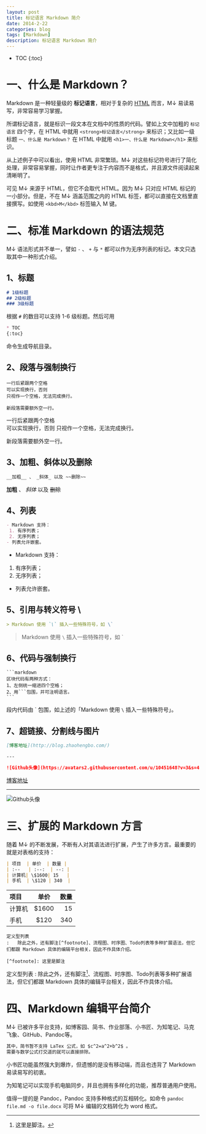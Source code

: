 ```yaml
---
layout: post
title: 标记语言 Markdown 简介
date: 2014-2-22
categories: blog
tags: [Markdown]
description: 标记语言 Markdown 简介
---
```


* TOC
{:toc}

# 一、什么是 Markdown？

Markdown 是一种轻量级的 __标记语言__，相对于复杂的 [HTML](http://www.w3school.com.cn/html/index.asp) 而言，M↓ 易读易写，非常容易学习掌握。

所谓标记语言，就是标识一段文本在文档中的性质的代码。譬如上文中加粗的 `标记语言` 四个字，在 HTML 中就用 `<strong>标记语言</strong>` 来标识；又比如一级标题 `一、什么是 Markdown？` 在 HTML 中就用 `<h1>一、什么是 Markdown</h1>` 来标识。

从上述例子中可以看出，使用 HTML 非常繁琐。M↓ 对这些标记符号进行了简化处理，非常容易掌握，同时让作者更专注于内容而不是格式，并且源文件阅读起来清晰明了。

可见 M↓ 来源于 HTML，但它不会取代 HTML。因为 M↓ 只对应 HTML 标记的一小部分。但是，不在 M↓ 涵盖范围之内的 HTML 标签，都可以直接在文档里直接撰写。如使用 `<kbd>M</kbd>` 标签输入 M 键。

# 二、标准 Markdown 的语法规范

M↓ 语法形式并不单一，譬如 `-` 、 `+` 与 `*` 都可以作为无序列表的标记。本文只选取其中一种形式介绍。

## 1、标题

```markdown
# 1级标题
## 2级标题
### 3级标题
```

根据 `#` 的数目可以支持 1-6 级标题。然后可用

```md
* TOC
{:toc}
```

命令生成导航目录。

## 2、段落与强制换行

```
一行后紧跟两个空格  
可以实现换行，否则
只视作一个空格，无法完成换行。

新段落需要额外空一行。
```

一行后紧跟两个空格  
可以实现换行，否则
只视作一个空格，无法完成换行。

新段落需要额外空一行。

## 3、加粗、斜体以及删除

```markdown
__加粗__ 、 _斜体_ 以及 ~~删除~~
```

__加粗__ 、 _斜体_ 以及 ~~删除~~

## 4、列表

```markdown
- Markdown 支持：
 1. 有序列表；
 2. 无序列表；
- 列表允许嵌套。
```

- Markdown 支持：
 1. 有序列表；
 2. 无序列表；
- 列表允许嵌套。

## 5、引用与转义符号 \\

```markdown
> Markdown 使用 `\` 插入一些特殊符号，如 \`
``` 

> Markdown 使用 `\` 插入一些特殊符号，如 \`

## 6、代码与强制换行

    ```markdown
    区块代码有两种方式：
    1、左侧统一缩进四个空格；
    2、用```包围，并可注明语言。
    ```
	
段内代码由 \` 包围，如上述的「Markdown 使用 `\` 插入一些特殊符号」。 

## 7、超链接、分割线与图片

```markdown
[博客地址](http://blog.zhaohengbo.com/)

---

![Github头像](https://avatars2.githubusercontent.com/u/10451648?v=3&s=460)
```

[博客地址](http://blog.zhaohengbo.com/)

---

![Github头像](https://avatars2.githubusercontent.com/u/10451648?v=3&s=460)

# 三、扩展的 Markdown 方言

随着 M↓ 的不断发展，不断有人对其语法进行扩展，产生了许多方言。最重要的就是对表格的支持：

```markdown
| 项目  | 单价  | 数量 |
| :--   | :--:  | --: |
| 计算机| \$1600| 15   |
| 手机  | \$120 | 340  |
```

| 项目  | 单价  | 数量 |
| :--   | :--:  | --: |
| 计算机| \$1600| 15   |
| 手机  | \$120 | 340  |

```
定义型列表
:   除此之外，还有脚注[^footnote]、流程图、时序图、Todo列表等多种扩展语法，但它们都跟 Markdown 具体的编辑平台相关，因此不作具体介绍。

[^footnote]: 这里是脚注
```

定义型列表
:   除此之外，还有脚注[^footnote]、流程图、时序图、Todo列表等多种扩展语法，但它们都跟 Markdown 具体的编辑平台相关，因此不作具体介绍。

[^footnote]: 这里是脚注。

# 四、Markdown 编辑平台简介

M↓ 已被许多平台支持，如博客园、简书、作业部落、小书匠、为知笔记、马克飞象、GitHub、Pandoc等。

```markdown
其中，简书暂不支持 LaTex 公式，如 $c^2=a^2+b^2$ 。
需要与数学公式打交道的就可以直接排除。
```

小书匠功能虽然强大到爆炸，但遗憾的是没有移动端，而且也违背了 Markdown 易读易写的初衷。

为知笔记可以实现手机电脑同步，并且也拥有多样化的功能，推荐普通用户使用。

值得一提的是 Pandoc，Pandoc 支持多种格式的互相转化。如命令 `pandoc file.md -o file.docx` 可将 M↓ 编辑的文档转化为 word 格式。
